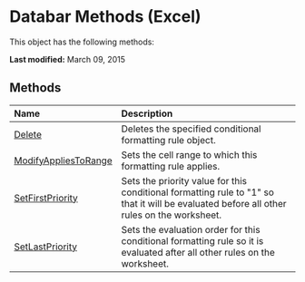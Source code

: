 
# Databar Methods (Excel)
This object has the following methods:

 **Last modified:** March 09, 2015


## Methods



|**Name**|**Description**|
|:-----|:-----|
| [Delete](6f3a71f2-c6c3-875e-083a-ade8b415cd9d.md)|Deletes the specified conditional formatting rule object.|
| [ModifyAppliesToRange](d1da8a48-3b62-c7ff-007b-f1629fa44ab7.md)|Sets the cell range to which this formatting rule applies.|
| [SetFirstPriority](73ec6aa8-dc0d-7f80-0975-fdf75bd9a0a2.md)|Sets the priority value for this conditional formatting rule to "1" so that it will be evaluated before all other rules on the worksheet.|
| [SetLastPriority](985b1225-6816-fe3b-e973-5fd90aa1fe47.md)|Sets the evaluation order for this conditional formatting rule so it is evaluated after all other rules on the worksheet.|

